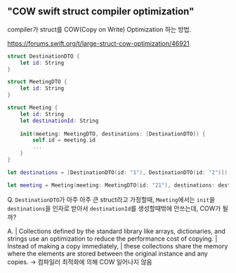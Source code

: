 ## "COW swift struct compiler optimization"
compiler가 struct를 COW(Copy on Write) Optimization 하는 방법.

https://forums.swift.org/t/large-struct-cow-optimization/46921

```swift
struct DestinationDTO {
    let id: String
}

struct MeetingDTO {
    let id: String
}

struct Meeting {
    let id: String
    let destinationId: String
    
    init(meeting: MeetingDTO, destinations: [DestinationDTO]) {
        self.id = meeting.id
        ...
    }
}

let destinations = [DestinationDTO(id: "1"), DestinationDTO(id: "2")])

let meeting = Meeting(meeting: MeetingDTO(id: "21"), destinations: destinations]
```

Q. `DestinationDTO`가 아주 아주 큰 struct라고 가정할때, `Meeting`에서는 `init`을 `destinations`을 인자로 받아서 
`destinationId`를 생성할때밖에 안쓰는데, COW가 될까?

A. 
| Collections defined by the standard library like arrays, dictionaries, and strings use an optimization to reduce the performance cost of copying.
| Instead of making a copy immediately, 
| these collections share the memory where the elements are stored between the original instance and any copies. 
-> 컴파일러 최적화에 의해 COW 일어나지 않음
